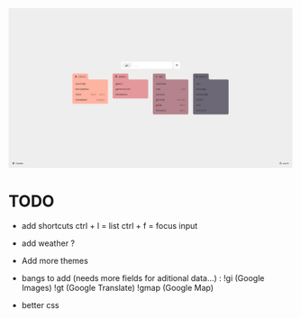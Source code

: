 ![screen](/netstart.png?raw=true "netstart")

# TODO

- add shortcuts
ctrl + l = list
ctrl + f = focus input

- add weather ?

- Add more themes

- bangs to add (needs more fields for aditional data...) :
!gi (Google Images)
!gt (Google Translate)
!gmap (Google Map)

- better css
